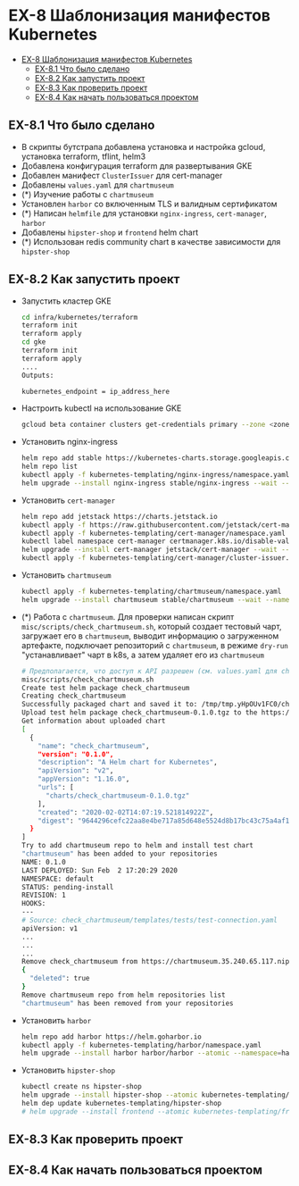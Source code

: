 # EX-8 Шаблонизация манифестов Kubernetes

* [EX-8 Шаблонизация манифестов Kubernetes](#ex-8-%d0%a8%d0%b0%d0%b1%d0%bb%d0%be%d0%bd%d0%b8%d0%b7%d0%b0%d1%86%d0%b8%d1%8f-%d0%bc%d0%b0%d0%bd%d0%b8%d1%84%d0%b5%d1%81%d1%82%d0%be%d0%b2-kubernetes)
  * [EX-8.1 Что было сделано](#ex-81-%d0%a7%d1%82%d0%be-%d0%b1%d1%8b%d0%bb%d0%be-%d1%81%d0%b4%d0%b5%d0%bb%d0%b0%d0%bd%d0%be)
  * [EX-8.2 Как запустить проект](#ex-82-%d0%9a%d0%b0%d0%ba-%d0%b7%d0%b0%d0%bf%d1%83%d1%81%d1%82%d0%b8%d1%82%d1%8c-%d0%bf%d1%80%d0%be%d0%b5%d0%ba%d1%82)
  * [EX-8.3 Как проверить проект](#ex-83-%d0%9a%d0%b0%d0%ba-%d0%bf%d1%80%d0%be%d0%b2%d0%b5%d1%80%d0%b8%d1%82%d1%8c-%d0%bf%d1%80%d0%be%d0%b5%d0%ba%d1%82)
  * [EX-8.4 Как начать пользоваться проектом](#ex-84-%d0%9a%d0%b0%d0%ba-%d0%bd%d0%b0%d1%87%d0%b0%d1%82%d1%8c-%d0%bf%d0%be%d0%bb%d1%8c%d0%b7%d0%be%d0%b2%d0%b0%d1%82%d1%8c%d1%81%d1%8f-%d0%bf%d1%80%d0%be%d0%b5%d0%ba%d1%82%d0%be%d0%bc)

## EX-8.1 Что было сделано

* В скрипты бутстрапа добавлена установка и настройка gcloud, установка terraform, tflint, helm3
* Добавлена конфигурация terraform для развертывания GKE
* Добавлен манифест `ClusterIssuer` для cert-manager
* Добавлены `values.yaml` для `chartmuseum`
* (*) Изучение работы с `chartmuseum`
* Установлен `harbor` со включенным TLS и валидным сертификатом
* (*) Написан `helmfile` для установки `nginx-ingress`, `cert-manager`, `harbor`
* Добавлены `hipster-shop` и `frontend` helm chart
* (*) Использован redis community chart в качестве зависимости для `hipster-shop`

## EX-8.2 Как запустить проект

* Запустить кластер GKE

  ```bash
  cd infra/kubernetes/terraform
  terraform init
  terraform apply
  cd gke
  terraform init
  terraform apply
  ....
  Outputs:

  kubernetes_endpoint = ip_address_here
  ```

* Настроить kubectl на использование GKE

  ```bash
  gcloud beta container clusters get-credentials primary --zone <zone_here>
  ```

* Установить nginx-ingress

  ```bash
  helm repo add stable https://kubernetes-charts.storage.googleapis.com
  helm repo list
  kubectl apply -f kubernetes-templating/nginx-ingress/namespace.yaml
  helm upgrade --install nginx-ingress stable/nginx-ingress --wait --namespace=nginx-ingress --version=1.11.1
  ```

* Установить `cert-manager`

  ```bash
  helm repo add jetstack https://charts.jetstack.io
  kubectl apply -f https://raw.githubusercontent.com/jetstack/cert-manager/release-0.9/deploy/manifests/00-crds.yaml
  kubectl apply -f kubernetes-templating/cert-manager/namespace.yaml
  kubectl label namespace cert-manager certmanager.k8s.io/disable-validation="true"
  helm upgrade --install cert-manager jetstack/cert-manager --wait --namespace=cert-manager --version=0.9.0
  kubectl apply -f kubernetes-templating/cert-manager/cluster-issuer.yaml
  ```

* Установить `chartmuseum`

  ```bash
  kubectl apply -f kubernetes-templating/chartmuseum/namespace.yaml
  helm upgrade --install chartmuseum stable/chartmuseum --wait --namespace=chartmuseum --version=2.3.2 -f kubernetes-templating/chartmuseum/values.yaml
  ```

* (*) Работа с `chartmuseum`. Для проверки написан скрипт `misc/scripts/check_chartmuseum.sh`, который создает тестовый чарт, загружает его в `chartmuseum`, выводит информацию о загруженном артефакте, подключает репозиторий с `chartmuseum`, в режиме `dry-run` "устанавливает" чарт в k8s, а затем удаляет его из `chartmuseum`

  ```bash
  # Предполагается, что доступ к API разрешен (см. values.yaml для chartmuseum)
  misc/scripts/check_chartmuseum.sh
  Create test helm package check_chartmuseum
  Creating check_chartmuseum
  Successfully packaged chart and saved it to: /tmp/tmp.yHpOUv1FC0/check_chartmuseum/check_chartmuseum-0.1.0.tgz
  Upload test helm package check_chartmuseum-0.1.0.tgz to the https://chartmuseum.35.240.65.117.nip.io/api/charts
  Get information about uploaded chart
  [
    {
      "name": "check_chartmuseum",
      "version": "0.1.0",
      "description": "A Helm chart for Kubernetes",
      "apiVersion": "v2",
      "appVersion": "1.16.0",
      "urls": [
        "charts/check_chartmuseum-0.1.0.tgz"
      ],
      "created": "2020-02-02T14:07:19.521814922Z",
      "digest": "9644296cefc22aa8e4be717a85d648e5524d8b17bc43c75a4af10673ee9c9902"
    }
  ]
  Try to add chartmuseum repo to helm and install test chart
  "chartmuseum" has been added to your repositories
  NAME: 0.1.0
  LAST DEPLOYED: Sun Feb  2 17:20:29 2020
  NAMESPACE: default
  STATUS: pending-install
  REVISION: 1
  HOOKS:
  ---
  # Source: check_chartmuseum/templates/tests/test-connection.yaml
  apiVersion: v1
  ...
  ...
  ...
  Remove check_chartmuseum from https://chartmuseum.35.240.65.117.nip.io
  {
    "deleted": true
  }
  Remove chartmuseum repo from helm repositories list
  "chartmuseum" has been removed from your repositories
  ```

* Установить `harbor`

  ```bash
  helm repo add harbor https://helm.goharbor.io
  kubectl apply -f kubernetes-templating/harbor/namespace.yaml
  helm upgrade --install harbor harbor/harbor --atomic --namespace=harbor --version=1.1.2  -f kubernetes-templating/harbor/values.yaml
  ```

* Установить `hipster-shop`

  ```bash
  kubectl create ns hipster-shop
  helm upgrade --install hipster-shop --atomic kubernetes-templating/hipster-shop --namespace hipster-shop
  helm dep update kubernetes-templating/hipster-shop
  # helm upgrade --install frontend --atomic kubernetes-templating/frontend --namespace hipster-shop
  ```

## EX-8.3 Как проверить проект

## EX-8.4 Как начать пользоваться проектом
